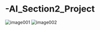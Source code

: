 # -AI_Section2_Project
<!-- |순서|내용|비고1|비고2|
|------|---|---|---|
|1. 데이터의 선정 이유와 문제 정의|왜 이 데이터를 선택했는가?|○데이콘 데이터</br>○영화 관객 수 예측</br>○영화 관객 수를 예측하여 투자 여부 결정(투자)</br>○데이콘에 다 있는 데이터.타겟/데이터/분석 방법이 명확하다. 즉, 일종의 가이드라인이 있다.|○K-드라마 데이터</br>○드라마 프로그램 TV 정보 및 남녀 연령대별 시청률</br>○CF를 어느 드라마/채널/시간대에 넣을 것인지 결정(마케팅)</br>○타겟을 무엇으로 설정하여야 하는지가 명확하지 않음.</br>●화장품/30대/남자
| ^^|분류/회귀 접근법|회귀|회귀?|
|테스트1|테스트2|테스트3|
|테스트1|테스트2|테스트3| -->

![image001](https://user-images.githubusercontent.com/88868181/158738000-83372cfe-ef92-4498-a371-c34a1e9e30c9.png)
![image002](https://user-images.githubusercontent.com/88868181/158738006-d0c429f8-a81e-47c9-8f15-ae5ab9611335.png)
